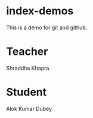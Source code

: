 # index-demos
This is a demo for git and github.

# Teacher 
Shraddha Khapra

# Student 
Alok Kumar Dubey
